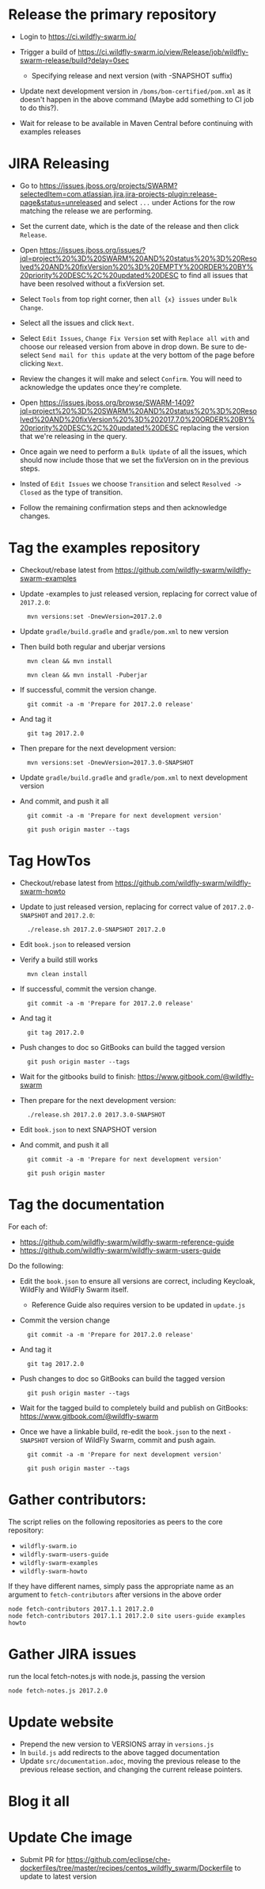 # Release the primary repository

* Login to https://ci.wildfly-swarm.io/

* Trigger a build of https://ci.wildfly-swarm.io/view/Release/job/wildfly-swarm-release/build?delay=0sec
    * Specifying release and next version (with -SNAPSHOT suffix)

* Update next development version in `/boms/bom-certified/pom.xml` as it doesn't happen in the above command (Maybe add something to CI job to do this?).

* Wait for release to be available in Maven Central before continuing with examples releases

# JIRA Releasing

* Go to https://issues.jboss.org/projects/SWARM?selectedItem=com.atlassian.jira.jira-projects-plugin:release-page&status=unreleased and select `...` under Actions for the row matching the release we are performing.

* Set the current date, which is the date of the release and then click `Release`.

* Open https://issues.jboss.org/issues/?jql=project%20%3D%20SWARM%20AND%20status%20%3D%20Resolved%20AND%20fixVersion%20%3D%20EMPTY%20ORDER%20BY%20priority%20DESC%2C%20updated%20DESC to find all issues that have been resolved without a fixVersion set.

* Select `Tools` from top right corner, then `all {x} issues` under `Bulk Change`.

* Select all the issues and click `Next`.

* Select `Edit Issues`, `Change Fix Version` set with `Replace all with` and choose our released version from above in drop down. Be sure to de-select `Send mail for this update` at the very bottom of the page before clicking `Next`.

* Review the changes it will make and select `Confirm`. You will need to acknowledge the updates once they're complete.

* Open https://issues.jboss.org/browse/SWARM-1409?jql=project%20%3D%20SWARM%20AND%20status%20%3D%20Resolved%20AND%20fixVersion%20%3D%202017.7.0%20ORDER%20BY%20priority%20DESC%2C%20updated%20DESC replacing the version that we're releasing in the query.

* Once again we need to perform a `Bulk Update` of all the issues, which should now include those that we set the fixVersion on in the previous steps.

* Insted of `Edit Issues` we choose `Transition` and select `Resolved -> Closed` as the type of transition.

* Follow the remaining confirmation steps and then acknowledge changes.

# Tag the examples repository

* Checkout/rebase latest from https://github.com/wildfly-swarm/wildfly-swarm-examples

* Update -examples to just released version, replacing for correct value of `2017.2.0`:

        mvn versions:set -DnewVersion=2017.2.0

* Update `gradle/build.gradle` and `gradle/pom.xml` to new version

* Then build both regular and uberjar versions

        mvn clean && mvn install 

        mvn clean && mvn install -Puberjar

* If successful, commit the version change.

        git commit -a -m 'Prepare for 2017.2.0 release'

* And tag it

        git tag 2017.2.0

* Then prepare for the next development version:

        mvn versions:set -DnewVersion=2017.3.0-SNAPSHOT

* Update `gradle/build.gradle` and `gradle/pom.xml` to next development version

* And commit, and push it all

        git commit -a -m 'Prepare for next development version'

        git push origin master --tags


# Tag HowTos

* Checkout/rebase latest from https://github.com/wildfly-swarm/wildfly-swarm-howto

* Update to just released version, replacing for correct value of `2017.2.0-SNAPSHOT` and `2017.2.0`:

        ./release.sh 2017.2.0-SNAPSHOT 2017.2.0

* Edit `book.json` to released version

* Verify a build still works

        mvn clean install

* If successful, commit the version change.

        git commit -a -m 'Prepare for 2017.2.0 release'

* And tag it

        git tag 2017.2.0

* Push changes to doc so GitBooks can build the tagged version

        git push origin master --tags
        
* Wait for the gitbooks build to finish:
   https://www.gitbook.com/@wildfly-swarm

* Then prepare for the next development version:

        ./release.sh 2017.2.0 2017.3.0-SNAPSHOT

* Edit `book.json` to next SNAPSHOT version

* And commit, and push it all

        git commit -a -m 'Prepare for next development version'

        git push origin master


# Tag the documentation

For each of:

* https://github.com/wildfly-swarm/wildfly-swarm-reference-guide
* https://github.com/wildfly-swarm/wildfly-swarm-users-guide

Do the following:

* Edit the `book.json` to ensure all versions are correct,
including Keycloak, WildFly and WildFly Swarm itself.
    * Reference Guide also requires version to be updated in `update.js`

* Commit the version change

        git commit -a -m 'Prepare for 2017.2.0 release'

* And tag it

        git tag 2017.2.0

* Push changes to doc so GitBooks can build the tagged version

        git push origin master --tags

* Wait for the tagged build to completely build and publish
on GitBooks:
   https://www.gitbook.com/@wildfly-swarm

* Once we have a linkable build, re-edit the `book.json` to the next `-SNAPSHOT` version of
WildFly Swarm, commit and push again.

        git commit -a -m 'Prepare for next development version'

        git push origin master --tags

# Gather contributors:

The script relies on the following repositories as peers to the core repository:

* `wildfly-swarm.io`
* `wildfly-swarm-users-guide`
* `wildfly-swarm-examples`
* `wildfly-swarm-howto`

If they have different names, simply pass the appropriate name as an argument
to `fetch-contributors` after versions in the above order

    node fetch-contributors 2017.1.1 2017.2.0
    node fetch-contributors 2017.1.1 2017.2.0 site users-guide examples howto

# Gather JIRA issues

run the local fetch-notes.js with node.js, passing the version

    node fetch-notes.js 2017.2.0

# Update website

* Prepend the new version to VERSIONS array in `versions.js`
* In `build.js` add redirects to the above tagged documentation
* Update `src/documentation.adoc`, moving the previous release to the
  previous release section, and changing the current release pointers.

# Blog it all

# Update Che image

* Submit PR for https://github.com/eclipse/che-dockerfiles/tree/master/recipes/centos_wildfly_swarm/Dockerfile to update to latest version


